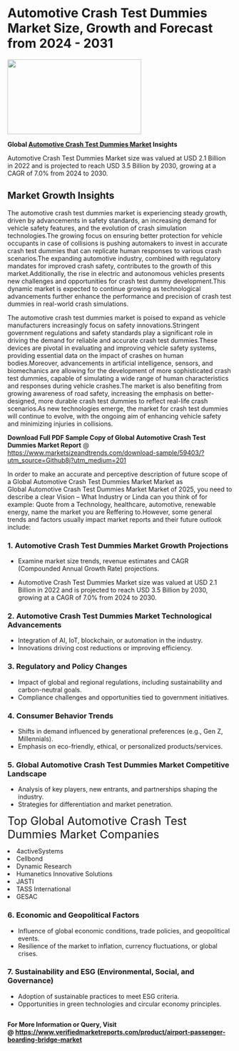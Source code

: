 <H1>Automotive Crash Test Dummies Market Size, Growth and Forecast from 2024 - 2031</H1><img class="aligncenter size-medium wp-image-584254" src="https://thirdeyenews.in/wp-content/uploads/2024/09/Global-Market-Research-300x168.jpeg" alt="" width="300" height="168" /><p><strong>Global&nbsp;<a href="https://www.marketsizeandtrends.com/download-sample/59403/?utm_source=Github8j?utm_medium=201">Automotive Crash Test Dummies Market</a> Insights</strong></p><p>Automotive Crash Test Dummies Market size was valued at USD 2.1 Billion in 2022 and is projected to reach USD 3.5 Billion by 2030, growing at a CAGR of 7.0% from 2024 to 2030.</p><p><h2>Market Growth Insights</h2> <p>The automotive crash test dummies market is experiencing steady growth, driven by advancements in safety standards, an increasing demand for vehicle safety features, and the evolution of crash simulation technologies.The growing focus on ensuring better protection for vehicle occupants in case of collisions is pushing automakers to invest in accurate crash test dummies that can replicate human responses to various crash scenarios.The expanding automotive industry, combined with regulatory mandates for improved crash safety, contributes to the growth of this market.Additionally, the rise in electric and autonomous vehicles presents new challenges and opportunities for crash test dummy development.This dynamic market is expected to continue growing as technological advancements further enhance the performance and precision of crash test dummies in real-world crash simulations.</p> <p>The automotive crash test dummies market is poised to expand as vehicle manufacturers increasingly focus on safety innovations.Stringent government regulations and safety standards play a significant role in driving the demand for reliable and accurate crash test dummies.These devices are pivotal in evaluating and improving vehicle safety systems, providing essential data on the impact of crashes on human bodies.Moreover, advancements in artificial intelligence, sensors, and biomechanics are allowing for the development of more sophisticated crash test dummies, capable of simulating a wide range of human characteristics and responses during vehicle crashes.The market is also benefiting from growing awareness of road safety, increasing the emphasis on better-designed, more durable crash test dummies to reflect real-life crash scenarios.As new technologies emerge, the market for crash test dummies will continue to evolve, with the ongoing aim of enhancing vehicle safety and minimizing injuries in collisions.</p> <p><span class=""><strong>Download Full PDF Sample Copy of Global Automotive Crash Test Dummies Market Report</strong> @ <a href="https://www.marketsizeandtrends.com/download-sample/59403/?utm_source=Github8j?utm_medium=201" target="_blank">https://www.marketsizeandtrends.com/download-sample/59403/?utm_source=Github8j?utm_medium=201</a></span></p><p>In order to make an accurate and perceptive description of future scope of a Global&nbsp;Automotive Crash Test Dummies Market Market as Global&nbsp;Automotive Crash Test Dummies Market Market of 2025, you need to describe a clear Vision &ndash; What Industry or Linda can you think of for example: Quote from a Technology, healthcare, automotive, renewable energy, name the market you are Reffering to.However, some general trends and factors usually impact market reports and their future outlook include:</p><h3>1.&nbsp;<strong>Automotive Crash Test Dummies Market Growth Projections</strong></h3><ul><li>Examine market size trends, revenue estimates and CAGR (Compounded Annual Growth Rate) projections.</li><li><p>Automotive Crash Test Dummies Market size was valued at USD 2.1 Billion in 2022 and is projected to reach USD 3.5 Billion by 2030, growing at a CAGR of 7.0% from 2024 to 2030.</p></li></ul><h3>2.&nbsp;<strong>Automotive Crash Test Dummies Market Technological Advancements</strong></h3><ul><li>Integration of AI, IoT, blockchain, or automation in the industry.</li><li>Innovations driving cost reductions or improving efficiency.</li></ul><h3>3.&nbsp;<strong>Regulatory and Policy Changes</strong></h3><ul><li>Impact of global and regional regulations, including sustainability and carbon-neutral goals.</li><li>Compliance challenges and opportunities tied to government initiatives.</li></ul><h3>4.&nbsp;<strong>Consumer Behavior Trends</strong></h3><ul><li>Shifts in demand influenced by generational preferences (e.g., Gen Z, Millennials).</li><li>Emphasis on eco-friendly, ethical, or personalized products/services.</li></ul><h3>5.&nbsp;<strong>Global Automotive Crash Test Dummies Market Competitive Landscape</strong></h3><ul><li>Analysis of key players, new entrants, and partnerships shaping the industry.</li><li>Strategies for differentiation and market penetration.</li></ul><p data-pm-slice="1 1 []"><span style="color: inherit; font-family: inherit; font-size: 25px;">Top Global Automotive Crash Test Dummies Market Companies</span></p><div class="" data-test-id=""><p><li>4activeSystems</li><li> Cellbond</li><li> Dynamic Research</li><li> Humanetics Innovative Solutions</li><li> JASTI</li><li> TASS International</li><li> GESAC</li></p></div><h3>6.&nbsp;<strong>Economic and Geopolitical Factors</strong></h3><ul><li>Influence of global economic conditions, trade policies, and geopolitical events.</li><li>Resilience of the market to inflation, currency fluctuations, or global crises.</li></ul><h3>7.&nbsp;<strong>Sustainability and ESG (Environmental, Social, and Governance)</strong></h3><ul><li>Adoption of sustainable practices to meet ESG criteria.</li><li>Opportunities in green technologies and circular economy principles.</li></ul><h2><strong style="font-size: 14px;">For More Information or Query, Visit @&nbsp;</strong><a style="background-color: #ffffff; font-size: 14px;" href="https://www.marketsizeandtrends.com/report/automotive-crash-test-dummies-market/" target="_blank">https://www.verifiedmarketreports.com/product/airport-passenger-boarding-bridge-market</a></h2>